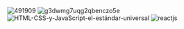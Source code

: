 

![491909](https://user-images.githubusercontent.com/113012106/208797628-4d885a03-04cc-45b8-95fd-5a526a0dc2fb.jpg)
![g3dwmg7uqg2qbenczo5e](https://user-images.githubusercontent.com/113012106/208796825-20cab036-7353-43d8-90bc-4f6484d02098.jpg)
![HTML-CSS-y-JavaScript-el-estándar-universal](https://user-images.githubusercontent.com/113012106/208797268-95d6ae69-ef0e-4996-b72a-90f50869710c.png)
![reactjs](https://user-images.githubusercontent.com/113012106/208796832-d9ba6848-076d-4e44-9060-b611f8099322.jpg)

<!--
**SGDonders/SGDonders** is a ✨ _special_ ✨ repository because its `README.md` (this file) appears on your GitHub profile.

Here are some ideas to get you started:

- 🔭 I’m currently working on ...
- 🌱 I’m currently learning ...
- 👯 I’m looking to collaborate on ...
- 🤔 I’m looking for help with ...
- 💬 Ask me about ...
- 📫 How to reach me: ...
- 😄 Pronouns: ...
- ⚡ Fun fact: ...
-->
